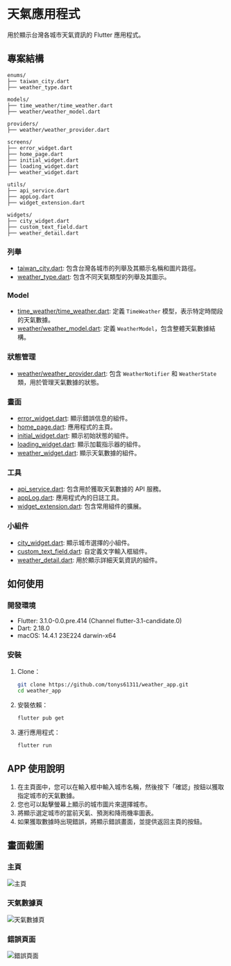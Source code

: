 # 天氣應用程式

用於顯示台灣各城市天氣資訊的 Flutter 應用程式。

## 專案結構

```plaintext
enums/
├── taiwan_city.dart
├── weather_type.dart

models/
├── time_weather/time_weather.dart
├── weather/weather_model.dart

providers/
├── weather/weather_provider.dart

screens/
├── error_widget.dart
├── home_page.dart
├── initial_widget.dart
├── loading_widget.dart
├── weather_widget.dart

utils/
├── api_service.dart
├── appLog.dart
├── widget_extension.dart

widgets/
├── city_widget.dart
├── custom_text_field.dart
├── weather_detail.dart
```


### 列舉

- [taiwan_city.dart](lib/enums/taiwan_city.dart): 包含台灣各城市的列舉及其顯示名稱和圖片路徑。
- [weather_type.dart](lib/enums/weather_type.dart): 包含不同天氣類型的列舉及其圖示。


### Model

- [time_weather/time_weather.dart](lib/models/time_weather/time_weather.dart): 定義 `TimeWeather` 模型，表示特定時間段的天氣數據。
- [weather/weather_model.dart](lib/models/weather/weather_model.dart): 定義 `WeatherModel`，包含整體天氣數據結構。

### 狀態管理

- [weather/weather_provider.dart](lib/providers/weather/weather_provider.dart): 包含 `WeatherNotifier` 和 `WeatherState` 類，用於管理天氣數據的狀態。

### 畫面

- [error_widget.dart](lib/screens/error_widget.dart): 顯示錯誤信息的組件。
- [home_page.dart](lib/screens/home_page.dart): 應用程式的主頁。
- [initial_widget.dart](lib/screens/initial_widget.dart): 顯示初始狀態的組件。
- [loading_widget.dart](lib/screens/loading_widget.dart): 顯示加載指示器的組件。
- [weather_widget.dart](lib/screens/weather_widget.dart): 顯示天氣數據的組件。

### 工具

- [api_service.dart](lib/utils/api_service.dart): 包含用於獲取天氣數據的 API 服務。
- [appLog.dart](lib/utils/appLog.dart): 應用程式內的日誌工具。
- [widget_extension.dart](lib/utils/widget_extension.dart): 包含常用組件的擴展。

### 小組件

- [city_widget.dart](lib/widgets/city_widget.dart): 顯示城市選擇的小組件。
- [custom_text_field.dart](lib/widgets/custom_text_field.dart): 自定義文字輸入框組件。
- [weather_detail.dart](lib/widgets/weather_detail.dart): 用於顯示詳細天氣資訊的組件。


## 如何使用

### 開發環境

- Flutter: 3.1.0-0.0.pre.414 (Channel flutter-3.1-candidate.0)
- Dart: 2.18.0 
- macOS: 14.4.1 23E224 darwin-x64

### 安裝

1. Clone：

   ```bash
   git clone https://github.com/tonys61311/weather_app.git
   cd weather_app
   ```
   
2. 安裝依賴：

   ```bash
   flutter pub get
   ```
   
3. 運行應用程式：

   ```bash
   flutter run
   ```

## APP 使用說明

1. 在主頁面中，您可以在輸入框中輸入城市名稱，然後按下「確認」按鈕以獲取指定城市的天氣數據。
2. 您也可以點擊螢幕上顯示的城市圖片來選擇城市。
3. 將顯示選定城市的當前天氣、預測和降雨機率圖表。
4. 如果獲取數據時出現錯誤，將顯示錯誤畫面，並提供返回主頁的按鈕。

## 畫面截圖


### 主頁
![主頁](assets/screenshots/home_page.png)

### 天氣數據頁
![天氣數據頁](assets/screenshots/weather_page.png)

### 錯誤頁面
![錯誤頁面](assets/screenshots/error_page.png)